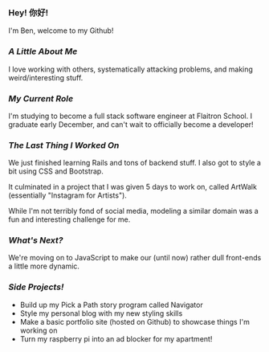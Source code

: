 ### Hey! 你好!

I'm Ben, welcome to my Github!

### _A Little About Me_
I love working with others, systematically attacking problems, and making weird/interesting stuff.

### _My Current Role_
I'm studying to become a full stack software engineer at Flaitron School. I graduate early December, and can't wait to officially become a developer! 

### _The Last Thing I Worked On_
We just finished learning Rails and tons of backend stuff. I also got to style a bit using CSS and Bootstrap.

It culminated in a project that I was given 5 days to work on, called ArtWalk (essentially "Instagram for Artists").

While I'm not terribly fond of social media, modeling a similar domain was a fun and interesting challenge for me.

### _What's Next?_
We're moving on to JavaScript to make our (until now) rather dull front-ends a little more dynamic.

### _Side Projects!_
  - Build up my Pick a Path story program called Navigator
  - Style my personal blog with my new styling skills
  - Make a basic portfolio site (hosted on Github) to showcase things I'm working on
  - Turn my raspberry pi into an ad blocker for my apartment!

